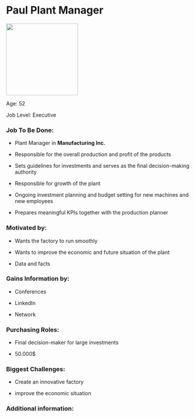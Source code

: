 # Paul Plant Manager

<img title="" src="https://lh5.googleusercontent.com/jhv-mN9_QydGhvjcppogQ_13ntjWe-eh5OQ4MS5CG180eaxUHP3z44Uqega6TEboOWySEkaGAi_TsNdhyGZRQE-GOllIqponrX2H_HsxcHi7YPZet6dp4y9Kk8cTw1ukrzgDOo54T-SMCqODRECCiafsRQlX0rVeFhGugaD23GYfdMfkP6aCOttwXM376Q" alt="" width="195" data-align="left">

Age: 52

Job Level: Executive

### Job To Be Done:

- Plant Manager in **Manufacturing Inc.**

- Responsible for the overall production and profit of the products

- Sets guidelines for investments and serves as the final decision-making authority

- Responsible for growth of the plant

- Ongoing investment planning and budget setting for new machines and new employees

- Prepares meaningful KPIs together with the production planner

### Motivated by:

- Wants the factory to run smoothly

- Wants to improve the economic and future situation of the plant

- Data and facts

### Gains Information by:

- Conferences

- LinkedIn

- Network

### Purchasing Roles:

- Final decision-maker for large investments

- 50.000$

### Biggest Challenges:

- Create an innovative factory

- improve the economic situation

### Additional information:
